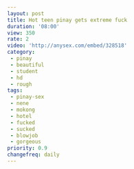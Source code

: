 ```yaml
---
layout: post
title: Hot teen pinay gets extreme fuck
duration: '08:00'
view: 350
rate: 2
video: 'http://anysex.com/embed/328518'
category: 
 - pinay
 - beautiful
 - student
 - hd
 - rough
tags: 
 - pinay-sex
 - nene
 - mokong
 - hotel 
 - fucked
 - sucked
 - blowjob
 - gorgeous
priority: 0.9
changefreq: daily
---
```

